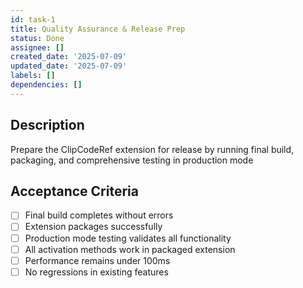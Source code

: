 ```yaml
---
id: task-1
title: Quality Assurance & Release Prep
status: Done
assignee: []
created_date: '2025-07-09'
updated_date: '2025-07-09'
labels: []
dependencies: []
---
```


## Description

Prepare the ClipCodeRef extension for release by running final build, packaging, and comprehensive testing in production mode

## Acceptance Criteria

- [ ] Final build completes without errors
- [ ] Extension packages successfully
- [ ] Production mode testing validates all functionality
- [ ] All activation methods work in packaged extension
- [ ] Performance remains under 100ms
- [ ] No regressions in existing features
